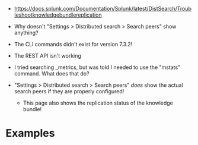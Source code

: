 - https://docs.splunk.com/Documentation/Splunk/latest/DistSearch/Troubleshootknowledgebundlereplication


- Why doesn't "Settings > Distributed search > Search peers" show anything?
- The CLI commands didn't exist for version 7.3.2!
- The REST API isn't working
- I tried searching _metrics, but was told I needed to use the "mstats" command. What does that do?

- "Settings > Distributed search > Search peers" _does_ show the actual search peers if they are properly configured!
  - This page also shows the replication status of the knowledge bundle!

# Examples
## 
